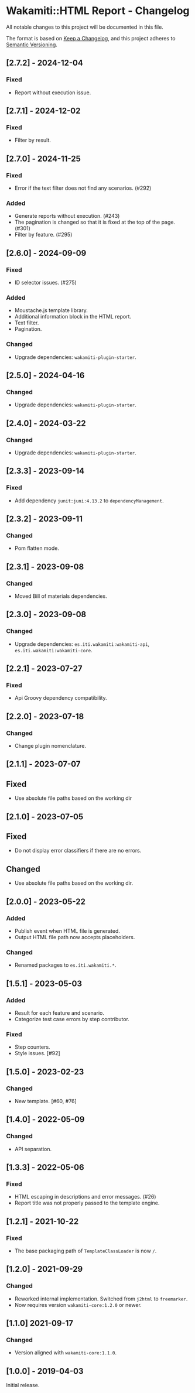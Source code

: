 # Wakamiti::HTML Report - Changelog

All notable changes to this project will be documented in this file.

The format is based on [Keep a Changelog][1],
and this project adheres to [Semantic Versioning][2].


## [2.7.2] - 2024-12-04

### Fixed
- Report without execution issue.


## [2.7.1] - 2024-12-02

### Fixed
- Filter by result.


## [2.7.0] - 2024-11-25

### Fixed
- Error if the text filter does not find any scenarios. (#292)

### Added
- Generate reports without execution. (#243)
- The pagination is changed so that it is fixed at the top of the page. (#301)
- Filter by feature. (#295)


## [2.6.0] - 2024-09-09

### Fixed 
- ID selector issues. (#275)

### Added
- Moustache.js template library.
- Additional information block in the HTML report.
- Text filter.
- Pagination.

### Changed
- Upgrade dependencies: `wakamiti-plugin-starter`.


## [2.5.0] - 2024-04-16

### Changed
- Upgrade dependencies: `wakamiti-plugin-starter`.


## [2.4.0] - 2024-03-22

### Changed
- Upgrade dependencies: `wakamiti-plugin-starter`.


## [2.3.3] - 2023-09-14

### Fixed
- Add dependency `junit:juni:4.13.2` to `dependencyManagement`.


## [2.3.2] - 2023-09-11

### Changed
- Pom flatten mode.


## [2.3.1] - 2023-09-08

### Changed
- Moved Bill of materials dependencies.


## [2.3.0] - 2023-09-08

### Changed
- Upgrade dependencies: `es.iti.wakamiti:wakamiti-api`, `es.iti.wakamiti:wakamiti-core`.


## [2.2.1] - 2023-07-27

### Fixed
- Api Groovy dependency compatibility.


## [2.2.0] - 2023-07-18

### Changed
- Change plugin nomenclature.


## [2.1.1] - 2023-07-07

## Fixed
- Use absolute file paths based on the working dir


## [2.1.0] - 2023-07-05

## Fixed
- Do not display error classifiers if there are no errors.

## Changed
- Use absolute file paths based on the working dir.


## [2.0.0] - 2023-05-22

### Added
- Publish event when HTML file is generated.
- Output HTML file path now accepts placeholders.

### Changed
- Renamed packages to ```es.iti.wakamiti.*```.


## [1.5.1] - 2023-05-03

### Added
- Result for each feature and scenario.
- Categorize test case errors by step contributor.

### Fixed
- Step counters.
- Style issues. [#92]


## [1.5.0] - 2023-02-23

### Changed
- New template. [#60, #76]


## [1.4.0] - 2022-05-09

### Changed
- API separation.


## [1.3.3] - 2022-05-06

### Fixed
- HTML escaping in descriptions and error messages. (#26)
- Report title was not properly passed to the template engine.


## [1.2.1] - 2021-10-22

### Fixed
- The base packaging path of `TemplateClassLoader` is now `/`.


## [1.2.0] - 2021-09-29

### Changed
- Reworked internal implementation. Switched from `j2html` to `freemarker`. 
- Now requires version `wakamiti-core:1.2.0` or newer.


## [1.1.0] 2021-09-17

### Changed
- Version aligned with `wakamiti-core:1.1.0`.


## [1.0.0] - 2019-04-03

Initial release.  


[1]: <https://keepachangelog.com/en/1.0.0/>
[2]: <https://semver.org>